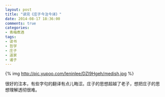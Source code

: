 ```yaml
---
layout: post
title: "读完《庄子今注今译》"
date: 2014-08-17 18:36:00
comments: true
categories:
- 青梅煮酒
tags:
- 读书
- 哲学
- 庄子
- 道家
- 诸子
---
```


{% img http://pic.yupoo.com/leninlee/DZl9Hgeh/medish.jpg %}

很好的注本，有些字句的翻译有点儿晦涩。庄子的思想超越了老子，想把庄子的思想理解透彻很难。
